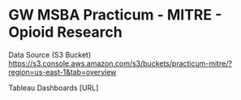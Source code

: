 # GW MSBA Practicum - MITRE - Opioid Research

Data Source (S3 Bucket)
https://s3.console.aws.amazon.com/s3/buckets/practicum-mitre/?region=us-east-1&tab=overview

Tableau Dashboards
[URL]
